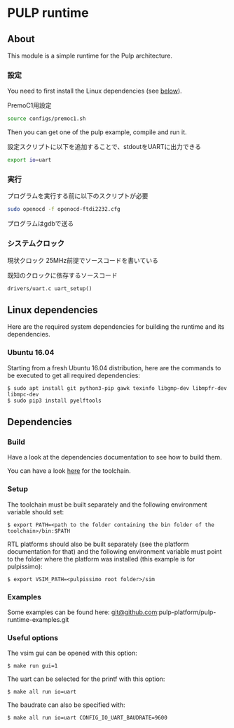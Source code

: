 # PULP runtime

## About

This module is a simple runtime for the Pulp architecture.

### 設定

You need to first install the Linux dependencies (see [below](#dependencies)).

PremoC1用設定

```sh
source configs/premoc1.sh
```

Then you can get one of the pulp example, compile and run it.

設定スクリプトに以下を追加することで、stdoutをUARTに出力できる

```sh
export io=uart
```

### 実行

プログラムを実行する前に以下のスクリプトが必要
```sh
sudo openocd -f openocd-ftdi2232.cfg
```

プログラムはgdbで送る

### システムクロック

現状クロック 25MHz前提でソースコードを書いている

既知のクロックに依存するソースコード

`drivers/uart.c uart_setup()`

## Linux dependencies

Here are the required system dependencies for building the runtime and its dependencies.

### Ubuntu 16.04

Starting from a fresh Ubuntu 16.04 distribution, here are the commands to be executed to get all required dependencies:

    $ sudo apt install git python3-pip gawk texinfo libgmp-dev libmpfr-dev libmpc-dev
    $ sudo pip3 install pyelftools

## Dependencies

### Build

Have a look at the dependencies documentation to see how to build them.

You can have a look [here](https://github.com/pulp-platform/pulp-riscv-gnu-toolchain.git) for the toolchain.

### Setup

The toolchain must be built separately and the following environment variable should set:

    $ export PATH=<path to the folder containing the bin folder of the toolchain>/bin:$PATH

RTL platforms should also be built separately (see the platform documentation for that) and the following
environment variable must point to the folder where the platform was installed (this example is for pulpissimo):

    $ export VSIM_PATH=<pulpissimo root folder>/sim

### Examples

Some examples can be found here: git@github.com:pulp-platform/pulp-runtime-examples.git

### Useful options

The vsim gui can be opened with this option:

    $ make run gui=1

The uart can be selected for the printf with this option:

    $ make all run io=uart

The baudrate can also be specified with:

    $ make all run io=uart CONFIG_IO_UART_BAUDRATE=9600
